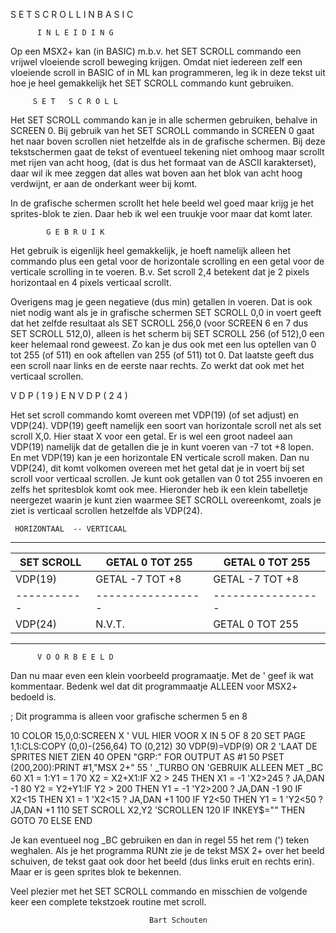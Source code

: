 S E T   S C R O L L   I N   B A S I C



          I N L E I D I N G

Op een  MSX2+ kan  (in BASIC) m.b.v. het SET SCROLL commando
een  vrijwel vloeiende  scroll beweging  krijgen. Omdat niet
iedereen zelf  een vloeiende  scroll in  BASIC of  in ML kan
programmeren,   leg  ik  in  deze  tekst  uit  hoe  je  heel
gemakkelijk het SET SCROLL commando kunt gebruiken.


         S E T   S C R O L L

Het  SET SCROLL  commando kan je in alle schermen gebruiken,
behalve in SCREEN 0. Bij gebruik van het SET SCROLL commando
in SCREEN  0 gaat het naar boven scrollen niet hetzelfde als
in  de grafische  schermen. Bij  deze tekstschermen  gaat de
tekst of  eventueel tekening  niet omhoog  maar scrollt  met
rijen  van acht  hoog, (dat  is dus het formaat van de ASCII
karakterset), daar wil ik mee zeggen dat alles wat boven aan
het blok  van acht  hoog verdwijnt, er aan de onderkant weer
bij komt.

In  de grafische  schermen scrollt  het hele  beeld wel goed
maar krijg  je het sprites-blok te zien. Daar heb ik wel een
truukje voor maar dat komt later.


            G E B R U I K

Het gebruik is eigenlijk heel gemakkelijk, je hoeft namelijk
alleen  het  commando  plus  een  getal voor  de horizontale
scrolling  en een  getal voor  de verticale  scrolling in te
voeren.  B.v.  Set  scroll  2,4  betekent  dat  je  2 pixels
horizontaal en 4 pixels verticaal scrollt.

Overigens  mag  je  geen  negatieve  (dus  min)  getallen in
voeren.  Dat  is  ook niet  nodig want  als je  in grafische
schermen  SET  SCROLL  0,0  in  voert geeft  dat het  zelfde
resultaat  als SET  SCROLL 256,0 (voor SCREEN 6 en 7 dus SET
SCROLL 512,0),  alleen is  het scherm bij SET SCROLL 256 (of
512),0 een keer helemaal rond geweest. Zo kan je dus ook met
een  lus optellen van 0 tot 255 (of 511) en ook aftellen van
255 (of  511) tot  0. Dat  laatste geeft dus een scroll naar
links en de eerste naar
rechts. Zo werkt dat ook met het verticaal scrollen.


 V D P ( 1 9  )  E N   V D P ( 2 4  )

Het set  scroll commando  komt overeen  met VDP(19)  (of set
adjust)  en VDP(24).  VDP(19) geeft  namelijk een  soort van
horizontale scroll net als set scroll X,0. Hier staat X voor
een getal.  Er is  wel een groot nadeel aan VDP(19) namelijk
dat  de getallen  die je in kunt voeren van -7 tot +8 lopen.
En met  VDP(19) kan  je een  horizontale EN verticale scroll
maken.  Dan nu  VDP(24), dit  komt volkomen  overeen met het
getal  dat  je  in  voert  bij  set  scroll  voor  verticaal
scrollen. Je  kunt ook  getallen van  0 tot  255 invoeren en
zelfs  het spritesblok  komt ook  mee. Hieronder  heb ik een
klein tabelletje  neergezet waarin  je kunt zien waarmee SET
SCROLL  overeenkomt,  zoals  je ziet  is verticaal  scrollen
hetzelfde als VDP(24).

     HORIZONTAAL  -- VERTICAAL
-------------------------------------------------
|SET SCROLL | GETAL 0 TOT 255 | GETAL 0 TOT 255 |
|-----------|-----------------|-----------------|
|   VDP(19) | GETAL -7 TOT +8 | GETAL -7 TOT +8 |
|-----------|-----------------|-----------------|
|   VDP(24) |     N.V.T.      | GETAL 0 TOT 255 |
-------------------------------------------------


          V O O R B E E L D

Dan  nu maar even een klein voorbeeld programaatje. Met de '
geef ik  wat kommentaar.  Bedenk wel  dat dit  programmaatje
ALLEEN voor MSX2+ bedoeld is.

; Dit programma is alleen voor grafische schermen 5 en 8

10 COLOR 15,0,0:SCREEN X ' VUL HIER VOOR X IN 5 OF 8
20 SET PAGE 1,1:CLS:COPY (0,0)-(256,64) TO (0,212)
30 VDP(9)=VDP(9) OR 2     'LAAT DE SPRITES NIET ZIEN
40 OPEN "GRP:" FOR OUTPUT AS #1
50 PSET (200,200):PRINT #1,"MSX 2+"
55 ' _TURBO ON                    'GEBRUIK ALLEEN MET _BC
60 X1 = 1:Y1 = 1
70 X2 = X2+X1:IF X2 > 245 THEN X1 = -1 'X2>245 ? JA,DAN -1
80 Y2 = Y2+Y1:IF Y2 > 200 THEN Y1 = -1 'Y2>200 ? JA,DAN -1
90 IF X2<15 THEN X1 = 1                'X2<15  ? JA,DAN +1
100 IF Y2<50 THEN Y1 = 1               'Y2<50  ? JA,DAN +1
110 SET SCROLL X2,Y2                   'SCROLLEN
120 IF INKEY$="" THEN GOTO 70 ELSE END

Je  kan eventueel  nog _BC  gebruiken en dan in regel 55 het
rem (')  teken weghalen. Als je het programma RUNt zie je de
tekst MSX 2+ over het beeld schuiven, de tekst gaat ook door
het  beeld (dus links eruit en rechts erin). Maar er is geen
sprites blok te bekennen.

Veel  plezier met  het SET  SCROLL commando  en misschien de
volgende keer een complete tekstzoek routine met scroll.

                                   Bart Schouten
